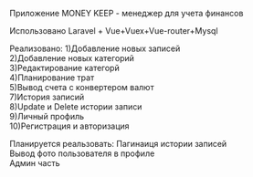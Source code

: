  Приложение MONEY KEEP - менеджер для учета финансов
  
 Использовано Laravel + Vue+Vuex+Vue-router+Mysql
 
 Реализовано:
 1)Добавление новых записей  
 2)Добавление новых категорий    
 3)Редактирование категорй  
 4)Планирование трат  
 5)Вывод счета с конвертером валют  
 7)История записий  
 8)Update и Delete истории записи  
 9)Личный профиль  
 10)Регистрация и авторизация  
 
 Планируется реальзовать:
 Пагинаиця истории записей    
 Вывод фото пользователя в профиле    
 Админ часть    
 

    
